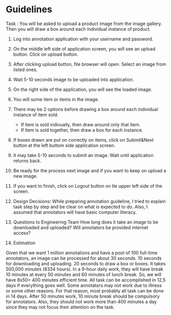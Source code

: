 # Guidelines

Task : You will be asked to upload a product image from the image gallery.  Then you will draw a box around each individual instance of product.

1. Log into annotation application with your username and password. 
2. On the middle left side of application screen, you will see an upload button. Click on upload button.
3.  After clicking upload button, file browser will open. Select an image from listed ones.
4. Wait 5-10 seconds image to be uploaded into application.
5. On the right side of the application, you will see the loaded image.
6. You will some item or items in the image.
7. There may be 2 options before drawing a box around each individual instance of item sold.
    * If item is sold indivually, then draw around only that item.
    * If item is sold together, then draw a box for each instance.
8. If boxes drawn are put on correctly on items, click on Submit&Next button at the left buttom side application screen. 
9. It may take 5-10 seconds to submit an image. Wait until application returns back.
10. Be ready for the process next image and if you want to keep on upload a new image.
11. If you want to finish, click on Logout button on tle upper left side of the screen.

3.	Design Decisions: 
While preparing annotation guideline, I tried to explain task step by step and be clear on what is expected to do. Also, I assumed that annotators will have basic computer literacy.

4.	Questions to Engineering Team
How long does it take an image to be downloaded and uploaded? 
Will annotators be provided internet access? 

5.	Estimation

Given that we want 1 million annotations and have a pool of 100 full-time annotators, an image can be processed for about 30 seconds. 10 seconds for downloading and uploading.  20 seconds to draw a box or boxes. It takes 500,000 minutes (8334 hours). In a 9-hour daily work, they will have break 10 minutes at every 50 minutes and 	60 minutes of lunch break. So, we will have 8x50= 400 minutes efficient time. All task can be accomplished in 12,5 days if everything goes well. Some annotators may not work due to illness or some other reasons. For that reason, most probably all task can be done in 14 days.
After 50 minutes work, 10 minute break should be compulsory for annotators. Also, they should not work more than 400 minutes a day since they may not focus their attention on the task.

